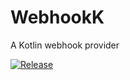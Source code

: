 # WebhookK
A Kotlin webhook provider

[![Release](https://jitpack.io/v/zigellsn/WebhookK.svg)](https://jitpack.io/#zigellsn/WebhookK)